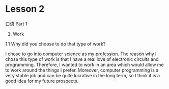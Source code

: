# Lesson 2

口语 Part 1

1. Work

1.1 Why did you choose to do that type of work?

I chose to go into computer science as my profession. The reason why I chose this type of work is that I have a real love of electronic circuits and programming. Therefore, I wanted to work in an area which would allow me to work around the things I prefer. Moreover, computer programming is a very stable job and can be quite lucrative in the long term, so I think it is a good idea for my future prospects.